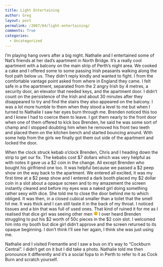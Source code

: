 ```yaml
---
title: Light Entertaining
author: Greg
layout: post
permalink: /2007/04/light-entertaining/
comments: True
categories:
  - Uncategorized
---
```

I&#8217;m playing hang overs after a big night. Nathalie and I entertained some of Nat&#8217;s friends at her dad&#8217;s apartment in North Bridge. It&#8217;s a really cool apartment with a balcony on the main strip of Perth&#8217;s night area. We cooked a cake and I offered some to some passing Irish peasants walking along the foot path below us. They didn&#8217;t reply kindly and wanted to fight. I from the comfortable vantage point asked from where in England they came. I felt safe in a the apartment, separated from the 2 angry Irish by 4 metres, a security door, an elevator that needed keys, and the apartment door. I didn&#8217;t count on the persistence of the Irish and about 30 minutes after they disappeared to try and find the stairs they also appeared on the balcony. I was a lot more humble to them when they stood a level to me but when I turned to Nathalie I saw her eyes burn through me. Brenden noticed this too and I knew I had to coerce them to leave. I got them nearly to the front door when one of them offered to kick box Brenden, he said he was some sort of champ and I stopped doubting him when he removed his front two teeth and placed them on the kitchen bench and started bouncing around. With some help from the girls we finally got them out side of the apartment and locked the door.

When the clock struck kebab o&#8217;clock Brenden, Chris and I heading down the strip to get our fix. The kebabs cost $7 dollars which was very helpful as with notes it gave us a $2 coin in the change. All except Brenden who bought his girlfriend one too. It was helpful because we passed a $2 peep show on the way back to the apartment. We entered all excited, it was my first time at a $2 peep show and I entered a dark booth placed my $2 dollar coin in a slot about a opaque screen and to my amazement the screen instantly cleared and before my eyes was a naked girl doing something rather sexy with dice. She told me to close the door behind me to which obliged. It was then, in a closed cubical smaller than a toilet that the smell hit me. It was thick and I can still taste it in the back of my throat. I noticed tissues and a bin that was full of used ones. That kind of ruined it for me as I realised that dice girl was seeing other men <img src="/wp-content/smilies/frownie.png" alt=":(" class="wp-smiley" style="height: 1em; max-height: 1em;" /> I over heard Brenden struggling to put his $2 worth of 50c pieces in the $2 coin slot. I welcomed him into my booth but dice girl didn&#8217;t approve and the screen returned to its opaque beginning. I don&#8217;t think I&#8217;ll see her again, I think she was just using me.

Nathalie and I visited Fremantle and I saw a bus on it&#8217;s way to “Cockburn Central”. I didn&#8217;t get on it but I did take a photo. Nathalie told me then pronounce it differently and it&#8217;s a social fopa to in Perth to refer to it as Cock Burn and scratch yourself.